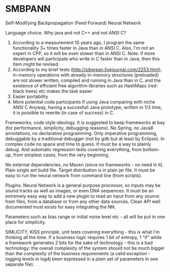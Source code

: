 # SMBPANN
Self-Modifying Backpropagation (Feed Forward) Neural Network 

Language choice. Why java and not C++ and not ANSI C?
1) According to a measurement 10 years ago, I program the same functionality 3+ times faster in Java than in ANSI C. 
Also, I'm not an expert in CPP, so it will be even slower than in ANSI C.
Note: if more developers will participate who write in C faster than in Java, then this item might be revised.
2) According to my brief tests (http://siberean.livejournal.com/2253.html), in-memory operations with already in-memory 
structures (preloaded) are not slower written, compiled and running in Java than in C, and the existence of efficient free
algorithm libraries such as HashMaps (red-black trees) etc makes the task easier
3) Easier portability
4) More potential code participants if using Java comparing with niche ANSI C
Anyway, having a succesfull Java prototype, written in 1/3 time, it is possible to rewrite (in case of success) in C.

Frameworks, code style ideology.
It is suggested to keep frameworks at bay (for performance, simplicity, debugging reasons). No Spring, no Java8 annotations, 
no declarative programming. Only imperative programming, debuggable by a traditional debugger (not by gdb but at least by Eclipse). 
In complex code no space and time to guess. It must be a way to plainly debug. And automatic regression tests covering
everything, from bottom-up, from simplest cases, from the very beginning.

No external dependencies, no Maven (since no frameworks - no need in it). Plain single ant build file. Target distribution
is in plain jar file. It must be easy to run the neural network from command line (from scripts).

Plugins. Neural Network is a general purpose processor, so inputs may be sound tracks as well as images, 
or even DNA sequences. It must be an extremely easy way to add a new plugin to read an input from any source: from files,
from a database or from any other data sources. Clean API well documented must exists for easy integrating the NN.

Parameters such as bias range or initial noise level etc - all will be put in one place for simplicity.

SIMLICITY, KISS principle, unit tests covering everything - this is what I'm thinking all the time. If a business logic
requires 1 bit of entropy, 1 "if" while a framework generates 2 bits for the sake of technology - this is a bad technology:
the overall complexity of the system should not be much bigger than the complexity of the business requirements 
(a valid exception - logging levels in log4j been expressed in a plain set of parameters in one separate file).
